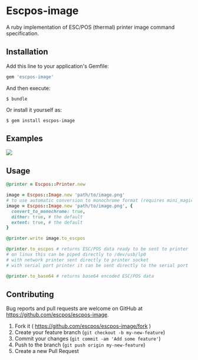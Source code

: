 # Escpos-image

A ruby implementation of ESC/POS (thermal) printer image command specification.

## Installation

Add this line to your application's Gemfile:

```ruby
gem 'escpos-image'
```

And then execute:

    $ bundle

Or install it yourself as:

    $ gem install escpos-image

## Examples

![](https://github.com/escpos/escpos-image/blob/master/examples/IMG_20160610_232415_HDR.jpg)

## Usage

```ruby
@printer = Escpos::Printer.new

image = Escpos::Image.new 'path/to/image.png'
# to use automatic conversion to monochrome format (requires mini_magick gem) use:
image = Escpos::Image.new 'path/to/image.png', {
  convert_to_monochrome: true,
  dither: true, # the default
  extent: true, # the default
}

@printer.write image.to_escpos

@printer.to_escpos # returns ESC/POS data ready to be sent to printer
# on linux this can be piped directly to /dev/usb/lp0
# with network printer sent directly to printer socket
# with serial port printer it can be sent directly to the serial port

@printer.to_base64 # returns base64 encoded ESC/POS data
```

## Contributing

Bug reports and pull requests are welcome on GitHub at https://github.com/escpos/escpos-image.

1. Fork it ( https://github.com/escpos/escpos-image/fork )
2. Create your feature branch (`git checkout -b my-new-feature`)
3. Commit your changes (`git commit -am 'Add some feature'`)
4. Push to the branch (`git push origin my-new-feature`)
5. Create a new Pull Request
